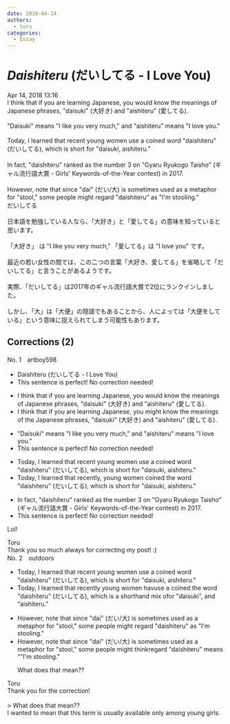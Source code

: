 ```yaml
---
date: 2018-04-14
authors:
  - toru
categories:
  - Essay
---
```


<h1 id="subject_show"><strong><em>Daishiteru</strong></em> (だいしてる - I Love You)</h1>
<div class="date">Apr 14, 2018 13:16</div>
<div id="post"><div id="body_show_ori">
I think that if you are learning Japanese, you would know the meanings of Japanese phrases, "daisuki" (大好き) and "aishiteru" (愛してる).<br/><br/>"Daisuki" means "I like you very much," and "aishiteru" means "I love you."<br/><br/>Today, I learned that recent young women use a coined word "daishiteru" (だいしてる), which is short for "daisuki, aishiteru."<br/><br/>In fact, "daishiteru" ranked as the number 3 on "Gyaru Ryukogo Taisho" (ギャル流行語大賞 - Girls' Keywords-of-the-Year contest) in 2017.<br/><br/>However, note that since "dai" (だい/大) is sometimes used as a metaphor for "stool," some people might regard "daishiteru" as "I'm stooling."
</div></div>

<!-- more -->

<div id="post_ja"><div id="body_show_mo">
だいしてる<br/><br/>日本語を勉強している人なら、「大好き」と「愛してる」の意味を知っていると思います。<br/><br/>「大好き」 は "I like you very much," 「愛してる」は "I love you" です。<br/><br/>最近の若い女性の間では、この二つの言葉「大好き、愛してる」を省略して「だいしてる」と言うことがあるようです。<br/><br/>実際、「だいしてる」は2017年のギャル流行語大賞で2位にランクインしました。<br/><br/>しかし、「大」は「大便」の隠語でもあることから、人によっては「大便をしている」という意味に捉えられてしまう可能性もあります。
</div></div>

## Corrections (2)
<div id="block"><div class="first_name"> No. 1　<span class="just_name">artboy598</span></div><div id="block2">
<ul class="correction_field">
<li class="incorrect">Daishiteru (だいしてる - I Love You)</li>
<li class="corrected perfect">This sentence is perfect! No correction needed!</li>
</ul>
<ul class="correction_field">
<li class="incorrect">I think that if you are learning Japanese, you would know the meanings of Japanese phrases, "daisuki" (大好き) and "aishiteru" (愛してる).</li>
<li class="corrected correct">
I think that if you are learning Japanese, you <span class="f_blue">might know</span> the meanings of <span class="f_red">the</span> Japanese phrases, "daisuki" (大好き) and "aishiteru" (愛してる).
</li>
</ul>
<ul class="correction_field">
<li class="incorrect">"Daisuki" means "I like you very much," and "aishiteru" means "I love you."</li>
<li class="corrected perfect">This sentence is perfect! No correction needed!</li>
</ul>
<ul class="correction_field">
<li class="incorrect">Today, I learned that recent young women use a coined word "daishiteru" (だいしてる), which is short for "daisuki, aishiteru."</li>
<li class="corrected correct">
Today, I learned that <span class="f_red">recently</span>, young women <span class="f_red">coined the word</span> "daishiteru" (だいしてる), which is short for "daisuki, aishiteru."
</li>
</ul>
<ul class="correction_field">
<li class="incorrect">In fact, "daishiteru" ranked as the number 3 on "Gyaru Ryukogo Taisho" (ギャル流行語大賞 - Girls' Keywords-of-the-Year contest) in 2017.</li>
<li class="corrected perfect">This sentence is perfect! No correction needed!</li>
</ul>
<p class="comment_small">
 Lol!
</p>

</div><div class="name"><span class="just_name">Toru</span><br>
Thank you so much always for correcting my post! :)
</div>
</div>
<div id="block"><div class="first_name"> No. 2　<span class="just_name">outdoors</span></div><div id="block2">
<ul class="correction_field">
<li class="incorrect">Today, I learned that recent young women use a coined word "daishiteru" (だいしてる), which is short for "daisuki, aishiteru."</li>
<li class="corrected correct">
Today, I learned that recent<span class="f_red">ly</span> young women <span class="f_red">hav</span><span class="f_gray"><span class="sline">us</span></span>e <span class="f_gray"><span class="sline">a </span></span>coined <span class="f_red">the </span>word "daishiteru" (だいしてる), which is <span class="f_red">a </span>short<span class="f_red">hand</span> <span class="f_red">mix o</span>f<span class="f_gray"><span class="sline">or</span></span> "daisuki<span class="f_red">”</span><span class="f_gray"><span class="sline">,</span></span> a<span class="f_red">nd “a</span>ishiteru."
</li>
</ul>
<ul class="correction_field">
<li class="incorrect">However, note that since "dai" (だい/大) is sometimes used as a metaphor for "stool," some people might regard "daishiteru" as "I'm stooling."</li>
<li class="corrected correct">
However, note that since "dai" (だい/大) is sometimes used as a metaphor for "stool," some people might <span class="f_red">think</span><span class="f_gray"><span class="sline">regard</span></span> "daishiteru" <span class="f_red">me</span>a<span class="f_red">n</span>s <span class="f_red">“</span><span class="f_gray"><span class="sline">"</span></span>I'm stooling."
<p class="correction_comment">What does that mean??</p>
</li>
</ul>
</div><div class="name"><span class="just_name">Toru</span><br>
Thank you for the correction!<br/><br/>&gt; What does that mean??<br/>I wanted to mean that this term is usually available only among young girls.
</div>
</div>
